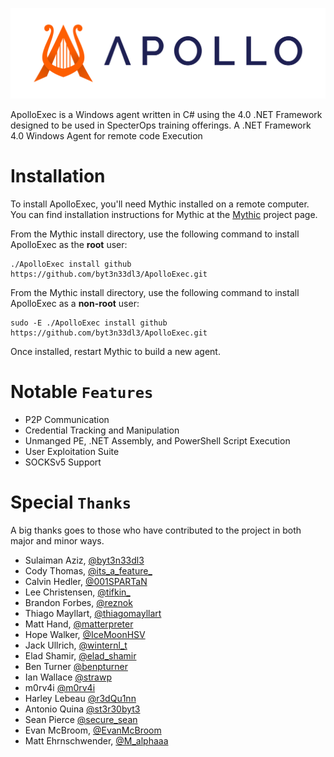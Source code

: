 ![ApolloExec](/doc-payload/apolloexec/apolloexec-landscape.svg)

ApolloExec is a Windows agent written in C# using the 4.0 .NET Framework designed to be used in SpecterOps training offerings. A .NET Framework 4.0 Windows Agent for remote code Execution 

# Installation
To install ApolloExec, you'll need Mythic installed on a remote computer. You can find installation instructions for Mythic at the [Mythic](https://github.com/byt3n33dl3/Mythic/) project page.

From the Mythic install directory, use the following command to install ApolloExec as the **root** user:

```
./ApolloExec install github https://github.com/byt3n33dl3/ApolloExec.git
```

From the Mythic install directory, use the following command to install ApolloExec as a **non-root** user:

```
sudo -E ./ApolloExec install github https://github.com/byt3n33dl3/ApolloExec.git
```

Once installed, restart Mythic to build a new agent.

# Notable `Features`
- P2P Communication
- Credential Tracking and Manipulation
- Unmanged PE, .NET Assembly, and PowerShell Script Execution
- User Exploitation Suite
- SOCKSv5 Support

# Special `Thanks`

A big thanks goes to those who have contributed to the project in both major and minor ways.

- Sulaiman Aziz, [@byt3n33dl3](https://twitter.com/byt3n33dl3)
- Cody Thomas, [@its_a_feature_](https://twitter.com/its_a_feature_)
- Calvin Hedler, [@001SPARTaN](https://twitter.com/001spartan)
- Lee Christensen, [@tifkin_](https://twitter.com/tifkin_)
- Brandon Forbes, [@reznok](https://twitter.com/rezn0k)
- Thiago Mayllart, [@thiagomayllart](https://twitter.com/thiagomayllart)
- Matt Hand, [@matterpreter](https://twitter.com/matterpreter)
- Hope Walker, [@IceMoonHSV](https://twitter.com/IceMoonHSV)
- Jack Ullrich, [@winternl_t](https://twitter.com/winternl_t)
- Elad Shamir, [@elad_shamir](https://twitter.com/elad_shamir)
- Ben Turner [@benpturner](https://twitter.com/benpturner)
- Ian Wallace [@strawp](https://twitter.com/strawp)
- m0rv4i [@m0rv4i](https://twitter.com/m0rv4i)
- Harley Lebeau [@r3dQu1nn](https://twitter.com/r3dQu1nn)
- Antonio Quina [@st3r30byt3](https://twitter.com/st3r30byt3)
- Sean Pierce [@secure_sean](https://twitter.com/secure_sean)
- Evan McBroom, [@EvanMcBroom](https://gist.github.com/EvanMcBroom)
- Matt Ehrnschwender, [@M_alphaaa](https://x.com/M_alphaaa)
